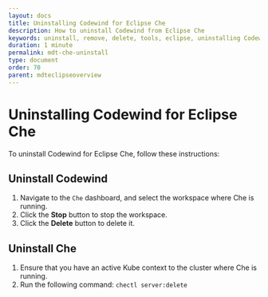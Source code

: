 ```yaml
---
layout: docs
title: Uninstalling Codewind for Eclipse Che
description: How to uninstall Codewind from Eclipse Che
keywords: uninstall, remove, delete, tools, eclipse, uninstalling Codewind for Eclipse Che, restart Eclipse
duration: 1 minute
permalink: mdt-che-uninstall
type: document
order: 70
parent: mdteclipseoverview
---
```


# Uninstalling Codewind for Eclipse Che

To uninstall Codewind for Eclipse Che, follow these instructions:

## Uninstall Codewind
1. Navigate to the `Che` dashboard, and select the workspace where Che is running. 
3. Click the **Stop** button to stop the workspace. 
3. Click the **Delete** button to delete it. 

## Uninstall Che
1. Ensure that you have an active Kube context to the cluster where Che is running.
2. Run the following command: `chectl server:delete`
